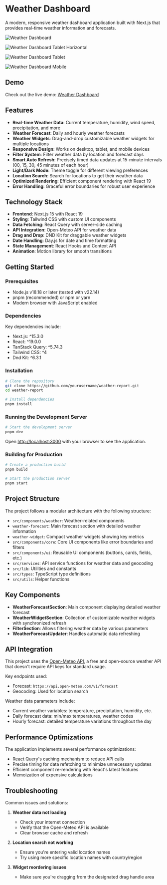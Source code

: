 # Weather Dashboard

A modern, responsive weather dashboard application built with Next.js that provides real-time weather information and forecasts.

![Weather Dashboard](/public/weather-dashboard-preview.jpeg)

![Weather Dashboard Tablet Horizontal](/public/weather-dashboard-preview-tablet-horizontal.jpeg)

![Weather Dashboard Tablet](/public/weather-dashboard-preview-tablet.jpeg)

![Weather Dashboard Mobile](/public/weather-dashboard-preview-phone.jpeg)

## Demo

Check out the live demo: [Weather Dashboard](https://weather-dashboard-rho-beige.vercel.app/)

## Features

- **Real-time Weather Data**: Current temperature, humidity, wind speed, precipitation, and more
- **Weather Forecast**: Daily and hourly weather forecasts
- **Weather Widgets**: Drag-and-drop customizable weather widgets for multiple locations
- **Responsive Design**: Works on desktop, tablet, and mobile devices
- **Filter System**: Filter weather data by location and forecast days
- **Smart Auto Refresh**: Precisely timed data updates at 15-minute intervals (00, 15, 30, 45 minutes of each hour)
- **Light/Dark Mode**: Theme toggle for different viewing preferences
- **Location Search**: Search for locations to get their weather data
- **Optimized Rendering**: Efficient component rendering with React 19
- **Error Handling**: Graceful error boundaries for robust user experience

## Technology Stack

- **Frontend**: Next.js 15 with React 19
- **Styling**: Tailwind CSS with custom UI components
- **Data Fetching**: React Query with server-side caching
- **API Integration**: Open-Meteo API for weather data
- **Drag and Drop**: DND Kit for draggable weather widgets
- **Date Handling**: Day.js for date and time formatting
- **State Management**: React Hooks and Context API
- **Animation**: Motion library for smooth transitions

## Getting Started

### Prerequisites

- Node.js v18.18 or later (tested with v22.14)
- pnpm (recommended) or npm or yarn
- Modern browser with JavaScript enabled

### Dependencies

Key dependencies include:

- Next.js: ^15.3.0
- React: ^19.0.0
- TanStack Query: ^5.74.3
- Tailwind CSS: ^4
- Dnd Kit: ^6.3.1

### Installation

```bash
# Clone the repository
git clone https://github.com/yourusername/weather-report.git
cd weather-report

# Install dependencies
pnpm install
```

### Running the Development Server

```bash
# Start the development server
pnpm dev
```

Open [http://localhost:3000](http://localhost:3000) with your browser to see the application.

### Building for Production

```bash
# Create a production build
pnpm build

# Start the production server
pnpm start
```

## Project Structure

The project follows a modular architecture with the following structure:

- `src/components/weather`: Weather-related components
- `weather-forecast`: Main forecast section with detailed weather information
- `weather-widget`: Compact weather widgets showing key metrics
- `src/components/core`: Core UI components like error boundaries and filters
- `src/components/ui`: Reusable UI components (buttons, cards, fields, etc.)
- `src/services`: API service functions for weather data and geocoding
- `src/lib`: Utilities and constants
- `src/types`: TypeScript type definitions
- `src/utils`: Helper functions

## Key Components

- **WeatherForecastSection**: Main component displaying detailed weather forecast
- **WeatherWidgetSection**: Collection of customizable weather widgets with synchronized refresh
- **FilterSection**: Allows filtering weather data by various parameters
- **WeatherForecastUpdater**: Handles automatic data refreshing

## API Integration

This project uses the [Open-Meteo API](https://open-meteo.com/), a free and open-source weather API that doesn't require API keys for standard usage.

Key endpoints used:

- Forecast: `https://api.open-meteo.com/v1/forecast`
- Geocoding: Used for location search

Weather data parameters include:

- Current weather variables: temperature, precipitation, humidity, etc.
- Daily forecast data: min/max temperatures, weather codes
- Hourly forecast: detailed temperature variations throughout the day

## Performance Optimizations

The application implements several performance optimizations:

- React Query's caching mechanism to reduce API calls
- Precise timing for data refetching to minimize unnecessary updates
- Efficient component re-rendering with React's latest features
- Memoization of expensive calculations

## Troubleshooting

Common issues and solutions:

1. **Weather data not loading**

   - Check your internet connection
   - Verify that the Open-Meteo API is available
   - Clear browser cache and refresh

2. **Location search not working**

   - Ensure you're entering valid location names
   - Try using more specific location names with country/region

3. **Widget reordering issues**
   - Make sure you're dragging from the designated drag handle area
